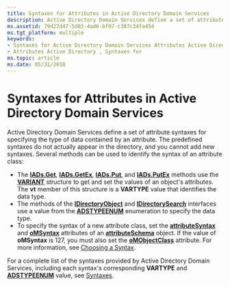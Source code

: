 ```yaml
---
title: Syntaxes for Attributes in Active Directory Domain Services
description: Active Directory Domain Services define a set of attribute syntaxes for specifying the type of data contained by an attribute.
ms.assetid: 79d27d47-5d03-4ad6-bf97-c387c34fa454
ms.tgt_platform: multiple
keywords:
- Syntaxes for Active Directory Domain Services Attributes Active Directory
- Attributes Active Directory , Syntaxes for
ms.topic: article
ms.date: 05/31/2018
---
```


# Syntaxes for Attributes in Active Directory Domain Services

Active Directory Domain Services define a set of attribute syntaxes for specifying the type of data contained by an attribute. The predefined syntaxes do not actually appear in the directory, and you cannot add new syntaxes. Several methods can be used to identify the syntax of an attribute class:

-   The [**IADs.Get**](https://docs.microsoft.com/windows/desktop/api/iads/nf-iads-iads-get), [**IADs.GetEx**](https://docs.microsoft.com/windows/desktop/api/iads/nf-iads-iads-getex), [**IADs.Put**](https://docs.microsoft.com/windows/desktop/api/iads/nf-iads-iads-put), and [**IADs.PutEx**](https://docs.microsoft.com/windows/desktop/api/iads/nf-iads-iads-putex) methods use the [**VARIANT**](https://msdn.microsoft.com/en-us/library/ms221627(v=VS.71).aspx) structure to get and set the values of an object's attributes. The **vt** member of this structure is a **VARTYPE** value that identifies the data type.
-   The methods of the [**IDirectoryObject**](https://docs.microsoft.com/windows/desktop/api/iads/nn-iads-idirectoryobject) and [**IDirectorySearch**](https://docs.microsoft.com/windows/desktop/api/iads/nn-iads-idirectorysearch) interfaces use a value from the [**ADSTYPEENUM**](https://docs.microsoft.com/windows/desktop/api/iads/ne-iads-__midl___midl_itf_ads_0000_0000_0001) enumeration to specify the data type.
-   To specify the syntax of a new attribute class, set the [**attributeSyntax**](https://docs.microsoft.com/windows/desktop/ADSchema/a-attributesyntax) and [**oMSyntax**](https://docs.microsoft.com/windows/desktop/ADSchema/a-omsyntax) attributes of an [**attributeSchema**](https://docs.microsoft.com/windows/desktop/ADSchema/c-attributeschema) object. If the value of **oMSyntax** is 127, you must also set the [**oMObjectClass**](https://docs.microsoft.com/windows/desktop/ADSchema/a-omobjectclass) attribute. For more information, see [Choosing a Syntax](choosing-a-syntax.md).

For a complete list of the syntaxes provided by Active Directory Domain Services, including each syntax's corresponding **VARTYPE** and [**ADSTYPEENUM**](https://docs.microsoft.com/windows/desktop/api/iads/ne-iads-__midl___midl_itf_ads_0000_0000_0001) value, see [Syntaxes](https://docs.microsoft.com/windows/desktop/ADSchema/syntaxes).

 

 




